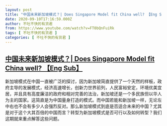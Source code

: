 ```yaml
---
layout: post
title: "中国未来新加坡模式？| Does Singapore Model fit China well? 【Eng Sub】"
date: 2020-09-10T17:16:59.000Z
author: 不吐不快的有货君
from: https://www.youtube.com/watch?v=FT0bQnFuiRk
tags: [ 不吐不快的有货君 ]
categories: [ 不吐不快的有货君 ]
---
```

<!--1599758219000-->
[中国未来新加坡模式？| Does Singapore Model fit China well? 【Eng Sub】](https://www.youtube.com/watch?v=FT0bQnFuiRk)
------

<div>
新加坡模式在中国一直被广泛的探讨，因为新加坡简直提供了一个天然的样板，政府主导的发展模式，经济高速增长，创新力世界前列，人民富裕安定，环境优美宜居，并且具有高度廉洁的政府和相对完善的法治，新加坡还是一个多民族但以华人为主的国家。这简直是为中国量身打造的模式。而中国若能和新加坡一样，无论左中右也不会有多少人会强烈反对。那么新加坡模式到底是否适合未来的中国？尤其是对于这个大其百倍的中国而言？转型为新加坡模式是否可行以及如何转型？我们这期就来重点解答这些问题。
</div>
